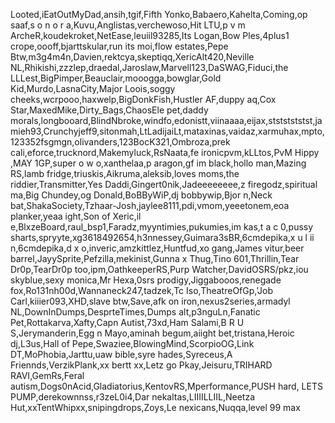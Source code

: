 Looted,iEatOutMyDad,ansih,tgif,Fifth Yonko,Babaero,Kahelta,Coming,op saaf,s o n o r a,Kuvu,Anglistas,verchewoso,Hit LTU,p v m ArcheR,koudekroket,NetEase,leuiil93285,Its Logan,Bow Ples,4plus1 crope,oooff,bjarttskular,run its moi,flow estates,Pepe Btw,m3g4m4n,Davien,rektcya,skeptiqq,XericAlt420,Neville NL,Rhikishi,zzzlep,draedal,Jaroslaw,Marvell123,DaSWAG,Fiduci,the LLLest,BigPimper,Beauclair,mooogga,bowglar,Gold Kid,Murdo,LasnaCity,Major Loois,soggy cheeks,wcrpooo,haxwelp,BigDonkFish,Hustler AF,duppy aq,Cox Star,MaxedMike,Dirty_Bags,ChaosEle pet,daddy morals,longbooard,BlindNbroke,windfo,edonistt,viinaaaa,eijax,stststststst,jamieh93,Crunchyjeff9,sitonmah,LtLadijaiLt,mataxinas,vaidaz,xarmuhax,mpto,123352fsgmgn,olivanders,123BocK321,Ombroza,prek cali,eforce,trucknord,Makemyluck,RsNaata,fe ironicpvm,kLLtos,PvM Hippy ,MAY 1GP,super o w o,xanthelaa,p aragon,gf im black,hollo man,Mazing RS,lamb fridge,triuskis,Aikruma,aleksib,loves moms,the riddier,Transmitter,Yes Daddi,Gingert0nik,Jadeeeeeeee,z firegodz,spiritual ma,Big Chundey,og Donald,BoBByWiP,dj bobbywip,Bjor n,Neck bat,ShakaSociety,Tzhaar-Josh,jaylee8111,pdi,vmom,yeeetonem,eoa planker,yeaa ight,Son of Xeric,il e,BlxzeBoard,raul_bsp1,Faradz,myyntimies,pukumies,im kas,t a c 0,pussy sharts,spryyte,xg3618492654,h3nnessey,Guimara3sBR,6cmdepika,x u l ii n,6cmdepika,d x o,inveric,amzkittlez,Huntfud,xo gang,James vitur,beer barrel,JayySprite,Pefzilla,mekinist,Gunna x Thug,Tino 601,Thrillin,Tear Dr0p,TearDr0p too,ipm,OathkeeperRS,Purp Watcher,DavidOSRS/pkz,iou skyblue,sexy monica,Mr Hexa,0srs prodigy,Jiggabooos,renegade fox,Ro131nh00d,Wannaneck247,tadzek,Tc Iso,TheatreOfGp,'Job Carl,kiiier093,XHD,slave btw,Save,afk on iron,nexus2series,armadyl NL,DownInDumps,DesprteTimes,Dumps alt,p3nguLn,Fanatic Pet,Rottakarva,Xafty,Capn Autist,73xd,Ham Salami,B R U S,Jerymanderin,Egg n Mayo,aminah begum,aiight bet,tristana,Heroic dj,L3us,Hall of Pepe,Swaziee,BlowingMind,ScorpioOG,Link DT,MoPhobia,Jarttu,uaw bible,syre hades,Syreceus,A Friennds,VerzikPlank,xx bertt xx,Letz go Pkay,Jeisuru,TRIHARD RAVI,GemRs,Feral autism,Dogs0nAcid,Gladiatorius,KentovRS,Mperformance,PUSH hard, LETS PUMP,derekownnss,r3zeL0i4,Dar nekaltas,LIIIILLIIL,Neetza Hut,xxTentWhipxx,snipingdrops,Zoys,Le nexicans,Nuqqa,level 99 max